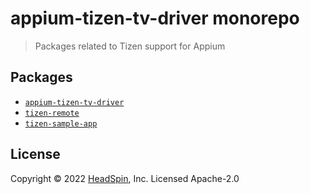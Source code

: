 # appium-tizen-tv-driver monorepo

> Packages related to Tizen support for Appium

## Packages

- [`appium-tizen-tv-driver`](https://github.com/headspinio/appium-tizen-tv-driver/tree/main/packages/appium-tizen-tv-driver)
- [`tizen-remote`](https://github.com/headspinio/appium-tizen-tv-driver/tree/main/packages/tizen-remote)
- [`tizen-sample-app`](https://github.com/headspinio/appium-tizen-tv-driver/tree/main/packages/tizen-sample-app)

## License

Copyright © 2022 [HeadSpin](https://headspin.io), Inc. Licensed Apache-2.0
